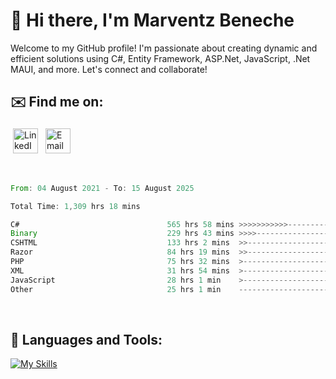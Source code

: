 # 👋 Hi there, I'm Marventz Beneche

Welcome to my GitHub profile! I'm passionate about creating dynamic and efficient solutions using C#, Entity Framework, ASP.Net, JavaScript, .Net MAUI, and more. Let's connect and collaborate!

## ✉️ Find me on:
 <a href="https://linkedin.com/in/benechem" target="_blank" rel="noopener noreferrer"> <img src="https://icons.iconarchive.com/icons/limav/flat-gradient-social/512/Linkedin-icon.png" alt="LinkedIn" height="40" style="vertical-align:top; margin:4px"></a>
 <a href="mailto:info@benechem.co"> <img src="https://icons.iconarchive.com/icons/dtafalonso/android-lollipop/512/Gmail-icon.png" alt="Email" height="40" style="vertical-align:top; margin:4px"></a>
</p>

<br/>
<!--START_SECTION:waka-->

```rust
From: 04 August 2021 - To: 15 August 2025

Total Time: 1,309 hrs 18 mins

C#                                 565 hrs 58 mins >>>>>>>>>>>--------------   42.42 %
Binary                             229 hrs 43 mins >>>>---------------------   17.22 %
CSHTML                             133 hrs 2 mins  >>-----------------------   09.97 %
Razor                              84 hrs 19 mins  >>-----------------------   06.32 %
PHP                                75 hrs 32 mins  >------------------------   05.66 %
XML                                31 hrs 54 mins  >------------------------   02.39 %
JavaScript                         28 hrs 1 min    >------------------------   02.10 %
Other                              25 hrs 1 min    -------------------------   01.87 %
```

<!--END_SECTION:waka-->
<br />

## 🧰 Languages and Tools:

[![My Skills](https://skillicons.dev/icons?i=js,html,css,cs,java,php,mysql,dotnet,bootstrap,visualstudio,vscode,androidstudio,azure,xd,wordpress,raspberrypi)](https://skillicons.dev)
<br />

